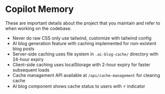 # Copilot Memory

These are important details about the project that you maintain and refer to when working on the codebase.

- Never do raw CSS only use tailwind, customize with tailwind config
- AI blog generation feature with caching implemented for non-existent blog posts
- Server-side caching uses file system in `.ai-blog-cache/` directory with 24-hour expiry
- Client-side caching uses localStorage with 2-hour expiry for faster subsequent loads
- Cache management API available at `/api/cache-management` for clearing cache
- AI blog component shows cache status to users with ⚡ indicator

